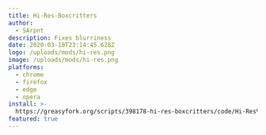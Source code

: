 ```yaml
---
title: Hi-Res-Boxcritters
author:
  - SArpnt
description: Fixes blurriness
date: 2020-03-18T23:14:45.628Z
logo: /uploads/mods/hi-res.png
image: /uploads/mods/hi-res.png
platforms:
  - chrome
  - firefox
  - edge
  - opera
install: >-
  https://greasyfork.org/scripts/398178-hi-res-boxcritters/code/Hi-Res%20boxcritters.user.js
featured: true
---
```

